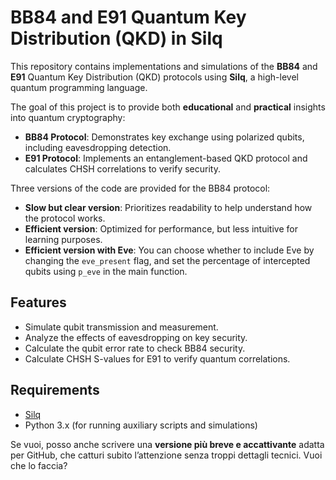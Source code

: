 # BB84 and E91 Quantum Key Distribution (QKD) in Silq

This repository contains implementations and simulations of the **BB84** and **E91** Quantum Key Distribution (QKD) protocols using **Silq**, a high-level quantum programming language.

The goal of this project is to provide both **educational** and **practical** insights into quantum cryptography:

* **BB84 Protocol**: Demonstrates key exchange using polarized qubits, including eavesdropping detection.
* **E91 Protocol**: Implements an entanglement-based QKD protocol and calculates CHSH correlations to verify security.

Three versions of the code are provided for the BB84 protocol:

* **Slow but clear version**: Prioritizes readability to help understand how the protocol works.
* **Efficient version**: Optimized for performance, but less intuitive for learning purposes.
* **Efficient version with Eve**: You can choose whether to include Eve by changing the `eve_present` flag, and set the percentage of intercepted qubits using `p_eve` in the main function.


## Features

* Simulate qubit transmission and measurement.
* Analyze the effects of eavesdropping on key security.
* Calculate the qubit error rate to check BB84 security.
* Calculate CHSH S-values for E91 to verify quantum correlations.

## Requirements

* [Silq](https://silq.ethz.ch/) 
* Python 3.x (for running auxiliary scripts and simulations)


Se vuoi, posso anche scrivere una **versione più breve e accattivante** adatta per GitHub, che catturi subito l’attenzione senza troppi dettagli tecnici. Vuoi che lo faccia?

